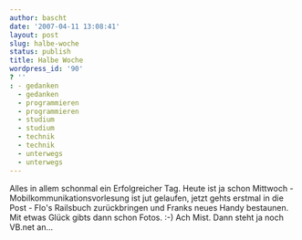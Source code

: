 ```yaml
---
author: bascht
date: '2007-04-11 13:08:41'
layout: post
slug: halbe-woche
status: publish
title: Halbe Woche
wordpress_id: '90'
? ''
: - gedanken
  - gedanken
  - programmieren
  - programmieren
  - studium
  - studium
  - technik
  - technik
  - unterwegs
  - unterwegs
---
```


Alles in allem schonmal ein Erfolgreicher Tag. Heute ist ja schon
Mittwoch - Mobilkommunikationsvorlesung ist jut gelaufen, jetzt
gehts erstmal in die Post - Flo's Railsbuch zurückbringen und
Franks neues Handy bestaunen. Mit etwas Glück gibts dann schon
Fotos. :-) Ach Mist. Dann steht ja noch VB.net an...


